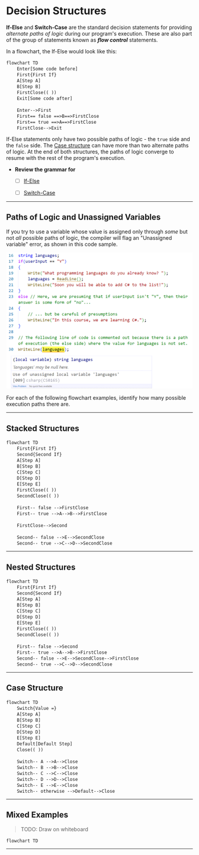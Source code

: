# Decision Structures

**If-Else** and **Switch-Case** are the standard decision statements for providing *alternate paths of logic* during our program's execution. These are also part of the group of statements known as ***flow control*** statements.

In a flowchart, the If-Else would look like this:

```mermaid
flowchart TD
    Enter[Some code before]
    First{First If}
    A[Step A]
    B[Step B]
    FirstClose(( ))
    Exit[Some code after]

    Enter-->First
    First== false ==>B==>FirstClose
    First== true ==>A==>FirstClose
    FirstClose-->Exit
```

If-Else statements only have two possible paths of logic - the `true` side and the `false` side. The [Case structure](#case-structure) can have more than two alternate paths of logic. At the end of both structures, the paths of logic converge to resume with the rest of the program's execution.

- **Review the grammar for**
  - [ ] [If-Else](https://programming-0101.github.io/TheBook/Teach/chapter1-7.html#if-else)
  - [ ] [Switch-Case](https://programming-0101.github.io/TheBook/Teach/chapter1-7.html#switch-case)


----

## Paths of Logic and Unassigned Variables

If you try to use a variable whose value is assigned only through *some* but not *all* possible paths of logic, the compiler will flag an "Unassigned variable" error, as shown in this code sample.

![Unassigned variable](./Images/Unassigned-Variable.png)

For each of the following flowchart examples, identify how many possible execution paths there are.

----

## Stacked Structures

```mermaid
flowchart TD
    First{First If}
    Second{Second If}
    A[Step A]
    B[Step B]
    C[Step C]
    D[Step D]
    E[Step E]
    FirstClose(( ))
    SecondClose(( ))

    First-- false -->FirstClose
    First-- true -->A-->B-->FirstClose

    FirstClose-->Second

    Second-- false -->E-->SecondClose
    Second-- true -->C-->D-->SecondClose
```

----

## Nested Structures

```mermaid
flowchart TD
    First{First If}
    Second{Second If}
    A[Step A]
    B[Step B]
    C[Step C]
    D[Step D]
    E[Step E]
    FirstClose(( ))
    SecondClose(( ))

    First-- false -->Second
    First-- true -->A-->B-->FirstClose
    Second-- false -->E-->SecondClose-->FirstClose
    Second-- true -->C-->D-->SecondClose
```

----

## Case Structure

```mermaid
flowchart TD
    Switch{Value =}
    A[Step A]
    B[Step B]
    C[Step C]
    D[Step D]
    E[Step E]
    Default[Default Step]
    Close(( ))
    
    Switch-- A -->A-->Close
    Switch-- B -->B-->Close
    Switch-- C -->C-->Close
    Switch-- D -->D-->Close
    Switch-- E -->E-->Close
    Switch-- otherwise -->Default-->Close
```

----

## Mixed Examples

> TODO: Draw on whiteboard

```mermaid
flowchart TD

```

----

